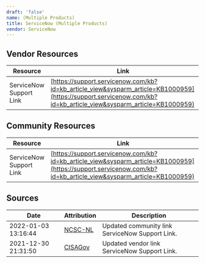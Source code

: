 ```yaml
---
draft: 'false'
name: (Multiple Products)
title: ServiceNow (Multiple Products)
vendor: ServiceNow
---
```


## Vendor Resources
| Resource | Link |
| --- | --- |
| ServiceNow Support Link | [https://support.servicenow.com/kb?id=kb_article_view&sysparm_article=KB1000959](https://support.servicenow.com/kb?id=kb_article_view&sysparm_article=KB1000959) |

## Community Resources
| Resource | Link |
| --- | --- |
| ServiceNow Support Link | [https://support.servicenow.com/kb?id=kb_article_view&sysparm_article=KB1000959](https://support.servicenow.com/kb?id=kb_article_view&sysparm_article=KB1000959) |


## Sources
| Date | Attribution | Description |
| --- | --- | --- |
| 2022-01-03 13:16:44 | [NCSC-NL](https://github.com/NCSC-NL/log4shell/blob/main/software/README.md) | Updated community link ServiceNow Support Link.  |
| 2021-12-30 21:31:50 | [CISAGov](https://raw.githubusercontent.com/cisagov/log4j-affected-db/develop/README.md) | Updated vendor link ServiceNow Support Link.  |
